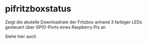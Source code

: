 # pifritzboxstatus
Zeigt die akutelle Downloadrate der Fritzbox anhand 3 farbiger LEDs gesteuert über GPIO-Ports eines Raspberry Pis an

Siehe hier auch 
